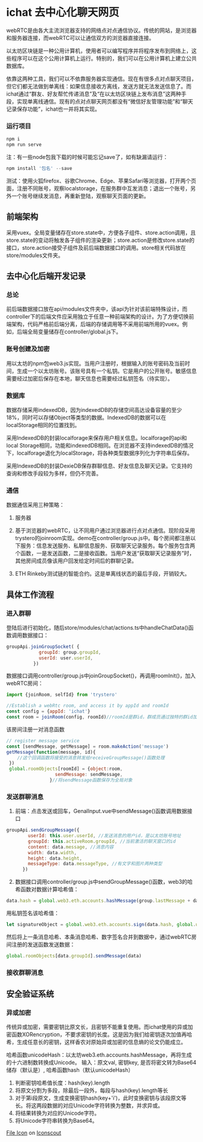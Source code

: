 # ichat 去中心化聊天网页

webRTC是由各大主流浏览器支持的网络点对点通信协议。传统的网站，是浏览器和服务器连接，而webRTC可以让通信双方的浏览器直接连接。

以太坊区块链是一种公用计算机，使用者可以编写程序并将程序发布到网络上，这些程序可以在这个公用计算机上运行。特别的，我们可以在公用计算机上建立公共数据库。

依靠这两种工具，我们可以不依靠服务器实现通信。现在有很多点对点聊天项目，但它们都无法做到单离线：如果信息接收方离线，发送方就无法发送信息了。而ichat通过“群友、好友帮忙传递消息”及“在以太坊区块链上发布消息”这两种手段，实现单离线通信。现有的点对点聊天网页都没有“微信好友管理功能”和“聊天记录保存功能”，ichat也一并将其实现。

### 运行项目

```js 
npm i
npm run serve
```
注：有一些node包我下载的时候可能忘记save了，如有缺漏请运行：
```js
npm install '包名' --save
```

测试：使用火狐firefox、谷歌Chrome、Edge、苹果Safari等浏览器，打开两个页面，注册不同账号，观察localstorage，在服务群中互发消息；退出一个账号，另外一个账号继续发消息，再重新登陆，观察聊天页面的更新。


## 前端架构

采用vuex。全局变量储存在store.state中，方便各子组件、store.action调用，且store.state的变动将触发各子组件的渲染更新；store.action是修改store.state的接口，store.action接受子组件及前后端数据接口的调用。store相关代码放在store/modules文件夹。

## 去中心化后端开发记录

### 总论
前后端数据接口放在api/modules文件夹中，该api为针对该前端特殊设计，而controller下的后端文件应采用独立于任意一种前端架构的设计。为了方便切换前端架构，代码严格前后端分离，后端的存储调用等不采用前端所用的vuex。例如，后端全局变量储存在controller/global.js下。

### 账号创建及加密
用以太坊的npm包web3.js实现。当用户注册时，根据输入的账号密码及当前时间，生成一个以太坊账号。该账号具有一个私钥。它是用户的公开账号。敏感信息需要经过加密后保存在本地，聊天信息也需要经过私钥签名（待实现）。

### 数据库
数据存储采用indexedDB，因为indexedDB的存储空间高达设备容量的至少18%，同时可以存储Object等类型的数据。IndexedDB的数据可以在localStorage相同的位置找到。

采用IndexedDB的封装localforage来保存用户相关信息。localforage的api和local Storage相同，功能和indexedDB相同。在浏览器不支持indexedDB的情况下，localforage退化为localStorage，将各种类型数据序列化为字符串后保存。

采用IndexedDB的封装DexieDB保存群聊信息、好友信息及聊天记录。它支持的查询和修改手段较为多样，但仍不完善。

### 通信
数据通信采用三种策略：

1. 服务器

2. 基于浏览器的webRTC，让不同用户通过浏览器进行点对点通信。现阶段采用trystero的joinroom实现。demo在controller/group.js中。每个房间都注册以下服务：信息发送服务、私聊信息服务、获取聊天记录服务。每个服务包含两个函数，一是发送函数，二是接收函数。当用户发送“获取聊天记录服务”时，其他房间成员像该用户回发给定时间后的群聊记录。

3. ETH Rinkeby测试链的智能合约。这是单离线状态的最后手段，开销较大。

## 具体工作流程

### 进入群聊

登陆后进行初始化，随后store/modules/chat/actions.ts中handleChatData()函数调用数据接口：
```js
groupApi.joinGroupSocket( {
            groupId: group.groupId,
            userId: user.userId,
          })

```

数据接口调用controller/group.js中joinGroupSocket()，再调用roomInit()，加入webRTC房间：
```js
import {joinRoom, selfId} from 'trystero'

//Establish a webRtc room, and access it by appId and roomId
const config = {appId: 'ichat'}
const room = joinRoom(config, roomId)//roomId是群id，群成员通过独特的群id加入同一个webRTC房间
```

该房间注册一对消息函数
```js
// register message service
const [sendMessage, getMessage] = room.makeAction('message')
getMessage(function(message, id){
    //这个回调函数将接受的消息转发给receiveGroupMessage()函数处理
 })
 global.roomObjects[roomId] = {object:room,
                  sendMessage: sendMessage,
                }//将sendMessage函数保存为全局对象

```

### 发送群聊消息

1. 前端：点击发送或回车，GenalInput.vue中sendMessage()函数调用数据接口

```js
groupApi.sendGroupMessage({
        userId: this.user.userId, //发送消息的用户id，是以太坊账号地址
        groupId: this.activeRoom.groupId, //当前激活的聊天窗口的id
        content: data.message, //消息内容
        width: data.width,
        height: data.height,
        messageType: data.messageType, //有文字和图片两种类型
      })
```

2. 数据接口调用controller/group.js中sendGroupMessage()函数，web3的哈希函数对数据计算哈希值：

```js
data.hash = global.web3.eth.accounts.hashMessage(group.lastMessage + data.groupId + data.content + data.time) //group.lastMessage是这个群聊中发送消息的用户上一条消息的哈希值
```

用私钥签名该哈希值：

```js
let signatureObject = global.web3.eth.accounts.sign(data.hash, global.user.privateKey);  
```

然后将上一条消息哈希、本条消息哈希、数字签名合并到数据中，通过webRTC房间注册的发送函数发送数据：
```js
global.roomObjects[data.groupId].sendMessage(data)
```

### 接收群聊消息




## 安全验证系统

### 异或加密

传统异或加密，需要密钥比原文长，且密钥不能重复使用。而ichat使用的异或加密函数XORencryption，不要求密钥的长度。这是因为我们给密钥逐次加值再哈希，生成任意长的密钥，这样香农对原始异或加密的信息熵的论文仍能成立。

哈希函数unicodeHash：以太坊web3.eth.accounts.hashMessage，再将生成的十六进制数转换成Unicode。
输入：原文val, 密钥key, 是否将密文转为Base64储存（默认是）, 哈希函数hash（默认unicodeHash）
1. 判断密钥哈希值长度：hash(key).length
2. 将原文分割为多段，除最后一段外，每段与hash(key).length等长
3. 对于第i段原文，生成变换密钥hash(key+'i')，此时变换密钥与该段原文等长。将这两段数据的对应Unicode字符转换为整数，并求异或。
4. 将结果转换为对应的Unicode字符。
5. 将Unicode字符串转换为Base64。


<a href="https://iconscout.com/icons/file" target="_blank">File Icon</a> on <a href="https://iconscout.com">Iconscout</a>
